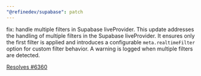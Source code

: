 ```yaml
---
"@refinedev/supabase": patch
---
```


fix: handle multiple filters in Supabase liveProvider.
This update addresses the handling of multiple filters in the Supabase liveProvider. It ensures only the first filter is applied and introduces a configurable `meta.realtimeFilter` option for custom filter behavior. A warning is logged when multiple filters are detected.

[Resolves #6360](https://github.com/refinedev/refine/issues/6360)
